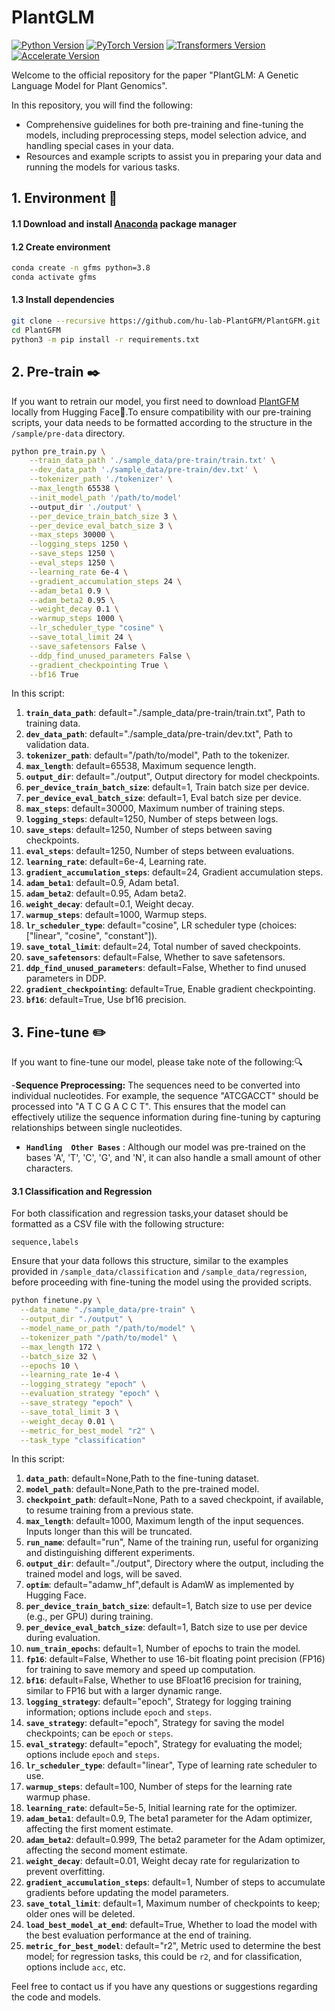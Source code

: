 # PlantGLM

[![Python Version](https://img.shields.io/badge/python-3.8-blue.svg)](https://docs.python.org/3.8/library/index.html)
[![PyTorch Version](https://img.shields.io/badge/torch-2.0-red.svg)](https://pytorch.org/get-started/locally/)
[![Transformers Version](https://img.shields.io/badge/transformers-4.44-orange.svg)](https://huggingface.co/transformers/)
[![Accelerate Version](https://img.shields.io/badge/accelerate-0.33-yellow.svg)](https://huggingface.co/docs/accelerate/)

Welcome to the official repository for the paper "PlantGLM: A Genetic Language Model for Plant Genomics".

In this repository, you will find the following:

- Comprehensive guidelines for both pre-training and fine-tuning the models, including preprocessing steps, model selection advice, and handling special cases in your data.
- Resources and example scripts to assist you in preparing your data and running the models for various tasks.


## 1. Environment 🚀

#### 1.1 Download and install [Anaconda](https://www.anaconda.com/download) package manager

#### 1.2 Create environment 

```bash
conda create -n gfms python=3.8
conda activate gfms
```

#### 1.3 Install dependencies

```bash
git clone --recursive https://github.com/hu-lab-PlantGFM/PlantGFM.git
cd PlantGFM
python3 -m pip install -r requirements.txt
```
## 2. Pre-train ✒️

If you want to retrain our model, you first need to download [PlantGFM](https://huggingface.co/hu-lab) locally from Hugging Face🤗.To ensure compatibility with our pre-training scripts, your data needs to be formatted according to the structure in the `/sample/pre-data` directory.

```bash
python pre_train.py \
    --train_data_path './sample_data/pre-train/train.txt' \
    --dev_data_path './sample_data/pre-train/dev.txt' \
    --tokenizer_path './tokenizer' \
    --max_length 65538 \
    --init_model_path '/path/to/model'
    --output_dir './output' \
    --per_device_train_batch_size 3 \
    --per_device_eval_batch_size 3 \
    --max_steps 30000 \
    --logging_steps 1250 \
    --save_steps 1250 \
    --eval_steps 1250 \
    --learning_rate 6e-4 \
    --gradient_accumulation_steps 24 \
    --adam_beta1 0.9 \
    --adam_beta2 0.95 \
    --weight_decay 0.1 \
    --warmup_steps 1000 \
    --lr_scheduler_type "cosine" \
    --save_total_limit 24 \
    --save_safetensors False \
    --ddp_find_unused_parameters False \
    --gradient_checkpointing True \
    --bf16 True


```

In this script:  

1. **`train_data_path`**: default="./sample_data/pre-train/train.txt", Path to training data.
2. **`dev_data_path`**: default="./sample_data/pre-train/dev.txt", Path to validation data.
3. **`tokenizer_path`**: default="/path/to/model", Path to the tokenizer.
4. **`max_length`**: default=65538, Maximum sequence length.
5. **`output_dir`**: default="./output", Output directory for model checkpoints.
6. **`per_device_train_batch_size`**: default=1, Train batch size per device.
7. **`per_device_eval_batch_size`**: default=1, Eval batch size per device.
8. **`max_steps`**: default=30000, Maximum number of training steps.
9. **`logging_steps`**: default=1250, Number of steps between logs.
10. **`save_steps`**: default=1250, Number of steps between saving checkpoints.
11. **`eval_steps`**: default=1250, Number of steps between evaluations.
12. **`learning_rate`**: default=6e-4, Learning rate.
13. **`gradient_accumulation_steps`**: default=24, Gradient accumulation steps.
14. **`adam_beta1`**: default=0.9, Adam beta1.
15. **`adam_beta2`**: default=0.95, Adam beta2.
16. **`weight_decay`**: default=0.1, Weight decay.
17. **`warmup_steps`**: default=1000, Warmup steps.
18. **`lr_scheduler_type`**: default="cosine", LR scheduler type (choices: ["linear", "cosine", "constant"]).
19. **`save_total_limit`**: default=24, Total number of saved checkpoints.
20. **`save_safetensors`**: default=False, Whether to save safetensors.
21. **`ddp_find_unused_parameters`**: default=False, Whether to find unused parameters in DDP.
22. **`gradient_checkpointing`**: default=True, Enable gradient checkpointing.
23. **`bf16`**: default=True, Use bf16 precision.



## 3. Fine-tune ✏️
If you want to fine-tune our model, please take note of the following:🔍


-**Sequence Preprocessing:** The sequences need to be converted into individual nucleotides. For example, the sequence "ATCGACCT" should be processed into "A T C G A C C T". This ensures that the model can effectively utilize the sequence information during fine-tuning by capturing relationships between single nucleotides.
- **`Handling  Other Bases`** :  Although our model was pre-trained on the bases 'A', 'T', 'C', 'G', and 'N', it can also handle a small amount of other characters.

#### 3.1 Classification and Regression

For both classification and regression tasks,your dataset should be formatted as a CSV file with the following structure:
 ```csv
sequence,labels
```
Ensure that your data follows this structure, similar to the examples provided in `/sample_data/classification` and `/sample_data/regression`, before proceeding with fine-tuning the model using the provided scripts.

```bash
python finetune.py \
  --data_name "./sample_data/pre-train" \
  --output_dir "./output" \
  --model_name_or_path "/path/to/model" \
  --tokenizer_path "/path/to/model" \
  --max_length 172 \
  --batch_size 32 \
  --epochs 10 \
  --learning_rate 1e-4 \
  --logging_strategy "epoch" \
  --evaluation_strategy "epoch" \
  --save_strategy "epoch" \
  --save_total_limit 3 \
  --weight_decay 0.01 \
  --metric_for_best_model "r2" \
  --task_type "classification"

```

In this script:  

1. **`data_path`**: default=None,Path to the fine-tuning dataset.
2. **`model_path`**: default=None,Path to the pre-trained model.
3. **`checkpoint_path`**: default=None, Path to a saved checkpoint, if available, to resume training from a previous state.
4. **`max_length`**: default=1000, Maximum length of the input sequences. Inputs longer than this will be truncated.
6. **`run_name`**: default="run", Name of the training run, useful for organizing and distinguishing different experiments.
7. **`output_dir`**: default="./output", Directory where the output, including the trained model and logs, will be saved.
8. **`optim`**: default="adamw_hf",default is AdamW as implemented by Hugging Face.
9. **`per_device_train_batch_size`**: default=1, Batch size to use per device (e.g., per GPU) during training.
10. **`per_device_eval_batch_size`**: default=1, Batch size to use per device during evaluation.
11. **`num_train_epochs`**: default=1, Number of epochs to train the model.
12. **`fp16`**: default=False, Whether to use 16-bit floating point precision (FP16) for training to save memory and speed up computation.
13. **`bf16`**: default=False, Whether to use BFloat16 precision for training, similar to FP16 but with a larger dynamic range.
14. **`logging_strategy`**: default="epoch", Strategy for logging training information; options include `epoch` and `steps`.
15. **`save_strategy`**: default="epoch", Strategy for saving the model checkpoints; can be `epoch` or `steps`.
16. **`eval_strategy`**: default="epoch", Strategy for evaluating the model; options include `epoch` and `steps`.
17. **`lr_scheduler_type`**: default="linear", Type of learning rate scheduler to use.
18. **`warmup_steps`**: default=100, Number of steps for the learning rate warmup phase.
19. **`learning_rate`**: default=5e-5, Initial learning rate for the optimizer.
20. **`adam_beta1`**: default=0.9, The beta1 parameter for the Adam optimizer, affecting the first moment estimate.
21. **`adam_beta2`**: default=0.999, The beta2 parameter for the Adam optimizer, affecting the second moment estimate.
22. **`weight_decay`**: default=0.01, Weight decay rate for regularization to prevent overfitting.
23. **`gradient_accumulation_steps`**: default=1, Number of steps to accumulate gradients before updating the model parameters.
24. **`save_total_limit`**: default=1, Maximum number of checkpoints to keep; older ones will be deleted.
25. **`load_best_model_at_end`**: default=True, Whether to load the model with the best evaluation performance at the end of training.
26. **`metric_for_best_model`**: default="r2", Metric used to determine the best model; for regression tasks, this could be `r2`, and for classification, options include `acc`, etc.




Feel free to contact us if you have any questions or suggestions regarding the code and models.
